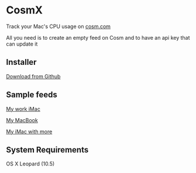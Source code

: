# CosmX

Track your Mac's CPU usage on [cosm.com](https://cosm.com)

All you need is to create an empty feed on Cosm and to have an api key that can update it

## Installer

[Download from Github](https://github.com/downloads/levent/CosmX/CosmX%2020120619.dmg)

## Sample feeds

[My work iMac](https://cosm.com/feeds/40360)

[My MacBook](https://cosm.com/feeds/63812)

[My iMac with more](https://cosm.com/feeds/38997)

## System Requirements

OS X Leopard (10.5)
